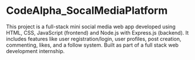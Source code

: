 # CodeAlpha_SocalMediaPlatform
This project is a full-stack mini social media web app developed using HTML, CSS, JavaScript (frontend) and Node.js with Express.js (backend). It includes features like user registration/login, user profiles, post creation, commenting, likes, and a follow system. Built as part of a full stack web development internship.
